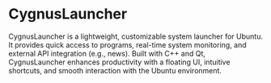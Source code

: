 # CygnusLauncher
CygnusLauncher is a lightweight, customizable system launcher for Ubuntu. It provides quick access to programs, real-time system monitoring, and external API integration (e.g., news). Built with C++ and Qt, CygnusLauncher enhances productivity with a floating UI, intuitive shortcuts, and smooth interaction with the Ubuntu environment.
